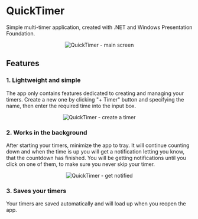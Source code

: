 # QuickTimer
Simple multi-timer application, created with .NET and Windows Presentation Foundation.

<p align="center">
<img src="https://i.imgur.com/GauTsmO.png" alt="QuickTimer - main screen"/>
</p>

## Features
### 1. Lightweight and simple
The app only contains features dedicated to creating and managing your timers. Create a new one by clicking "+ Timer" button and specifying the name, then enter the required time into the input box.

<p align="center">
<img src="https://i.imgur.com/Nm8eFBE.png" alt="QuickTimer - create a timer"/>
</p>

### 2. Works in the background
After starting your timers, minimize the app to tray. It will continue counting down and when the time is up you will get a notification letting you know, that the countdown has finished. You will be getting notifications until you click on one of them, to make sure you never skip your timer.

<p align="center">
<img src="https://i.imgur.com/0W0xz1M.png" alt="QuickTimer - get notified"/>
</p>

### 3. Saves your timers
Your timers are saved automatically and will load up when you reopen the app.
